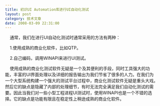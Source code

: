 ```yaml
---
title: 初识UI Automation库进行UI自动化测试
layout: post
category: 技术文章
date: 2008-03-09 22:31:00
---
```


&nbsp;&nbsp;&nbsp;&nbsp;通常，我们在进行UI自动化测试时通常采用的方法有两种：

&nbsp;&nbsp;&nbsp;&nbsp;1.使用成熟的商业化软件，比如QTP。

&nbsp;&nbsp;&nbsp;&nbsp;2.自己编码，调用WINAPI来进行UI测试。

&nbsp;&nbsp;&nbsp;&nbsp;使用成熟的商业化测试软件无疑是一个及其便利的手段，同时工具强大的功能，丰富的UI界面处理以及详细的报告输出为我们节省了很多的人力。在我们为一个大型系统构建一个强大的测试平台过程中，商业化测试软件无疑是重头大戏。然后它的缺点是隐藏了内部的处理细节，有时无法完全满足我们自动化测试的需要。因此当我们对一些小型工程进程UI测试时，使用WINAPI也是一个不错的选择。它的缺点是功能有限且在稳定性上稍逊成熟的商业化软件。

&nbsp;&nbsp;&nbsp;&nbsp;
